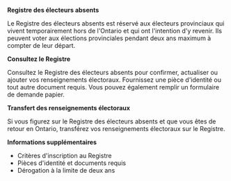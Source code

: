 ﻿**Registre des électeurs absents**

Le Registre des électeurs absents est réservé aux électeurs provinciaux qui vivent temporairement hors de l'Ontario et qui ont l'intention d'y revenir. Ils peuvent voter aux élections provinciales pendant deux ans maximum à compter de leur départ.

**Consultez le Registre**

Consultez le Registre des électeurs absents pour confirmer, actualiser ou ajouter vos renseignements électoraux. Fournissez une pièce d'identité ou tout autre document requis. Vous pouvez également remplir un formulaire de demande papier.

**Transfert des renseignements électoraux**

Si vous figurez sur le Registre des électeurs absents et que vous êtes de retour en Ontario, transférez vos renseignements électoraux sur le Registre.

**Informations supplémentaires**

- Critères d'inscription au Registre
- Pièces d'identité et documents requis
- Dérogation à la limite de deux ans
